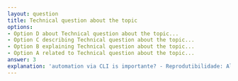```yaml
---
layout: question
title: Technical question about the topic
options:
- Option D about Technical question about the topic...
- Option C describing Technical question about the topic...
- Option B explaining Technical question about the topic...
- Option A related to Technical question about the topic...
answer: 3
explanation: 'automation via CLI is importante? - Reprodutibilidade: Allows criar ambientes idênticos to Dev, Test and Prod, reduzindo erros manuais. - governance and rastreabilidade: Scripts CLI can ser versionados, auditados and integrados a controles of mudança...'
---
```

